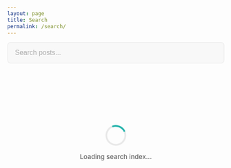 ```yaml
---
layout: page
title: Search
permalink: /search/
---
```


<div id="search-container">
  <input type="text" id="search-input" placeholder="Search posts..." class="search-input" disabled>
  <div id="initial-loading" class="initial-loading">
    <div class="loading-spinner">
      <div class="spinner"></div>
      <span>Loading search index...</span>
    </div>
  </div>
  <div id="search-results-info" class="search-results-info"></div>
  <div id="results-container" class="post-grid"></div>
  <div id="loading-indicator" class="load-more-container" style="display: none;">
    <div class="load-more-spinner">
      <div class="spinner"></div>
      <span>Loading more results...</span>
    </div>
  </div>
</div>

<style>
.search-input {
  width: 100%;
  padding: 14px 16px;
  font-size: 16px;
  border: 2px solid #e8e8e8;
  border-radius: 8px;
  margin-bottom: 24px;
  box-sizing: border-box;
  transition: border-color 0.3s;
}

.search-input:disabled {
  background-color: #f5f5f5;
  cursor: not-allowed;
  opacity: 0.6;
}

.search-input:focus {
  outline: none;
  border-color: #2a7ae2;
}

.search-results-info {
  color: #666;
  font-size: 14px;
  margin-bottom: 24px;
  font-weight: 500;
}

/* Initial loading indicator */
.initial-loading {
  display: flex;
  justify-content: center;
  align-items: center;
  padding: 60px 20px;
  min-height: 200px;
}

.loading-spinner {
  display: flex;
  flex-direction: column;
  align-items: center;
  gap: 16px;
}

.loading-spinner .spinner {
  width: 40px;
  height: 40px;
  border: 4px solid #e8e8e8;
  border-top-color: #20b2aa;
  border-radius: 50%;
  animation: spin 0.8s linear infinite;
}

.loading-spinner span {
  color: #666;
  font-size: 15px;
  font-weight: 500;
}

@keyframes spin {
  to { transform: rotate(360deg); }
}

/* Ensure search cards match standard card styling */
#results-container .post-card-title {
  font-size: clamp(18px, 2vw, 22px);
  font-weight: 600;
  line-height: 1.3;
  letter-spacing: -0.02em;
}
</style>

<script src="https://unpkg.com/lunr/lunr.js"></script>
<script>
  window.addEventListener('DOMContentLoaded', (event) => {
    const searchInput = document.getElementById('search-input');
    const resultsContainer = document.getElementById('results-container');
    const resultsInfo = document.getElementById('search-results-info');
    const loadingIndicator = document.getElementById('loading-indicator');
    const initialLoading = document.getElementById('initial-loading');

    let searchData = [];
    let idx;
    let currentResults = [];
    let displayedCount = 0;
    const resultsPerLoad = 12; // Show 12 cards initially
    const loadMoreCount = 6;   // Load 6 more on scroll
    let isLoading = false;

    // Load search data
    fetch('{{ site.baseurl }}/search.json')
      .then(response => response.json())
      .then(data => {
        searchData = data;

        // Build Lunr index
        idx = lunr(function () {
          this.ref('url');
          this.field('title', { boost: 10 });
          this.field('category', { boost: 5 });
          this.field('content');

          searchData.forEach(function (doc) {
            this.add(doc);
          }, this);
        });

        // Hide loading indicator and enable search input
        initialLoading.style.display = 'none';
        searchInput.disabled = false;
        searchInput.focus();

        // Get search query from URL if present
        const urlParams = new URLSearchParams(window.location.search);
        const query = urlParams.get('q');
        if (query) {
          searchInput.value = query;
          performSearch(query);
        }
      });

    // Search on input (debounced)
    let searchTimeout;
    searchInput.addEventListener('input', function() {
      clearTimeout(searchTimeout);
      const query = this.value;

      searchTimeout = setTimeout(() => {
        if (query.length > 2) {
          performSearch(query);
        } else {
          resultsContainer.innerHTML = '';
          resultsInfo.innerHTML = '';
        }
      }, 300); // Debounce 300ms
    });

    // Scroll listener for infinite scroll
    window.addEventListener('scroll', function() {
      if (isLoading || displayedCount >= currentResults.length) return;

      const scrollPosition = window.innerHeight + window.scrollY;
      const documentHeight = document.documentElement.offsetHeight;

      if (scrollPosition >= documentHeight - 300) {
        loadMoreResults();
      }
    });

    function performSearch(query) {
      try {
        const results = idx.search(query);
        currentResults = results;
        displayedCount = 0;
        resultsContainer.innerHTML = '';

        if (results.length > 0) {
          resultsInfo.innerHTML = `Found ${results.length} result${results.length !== 1 ? 's' : ''} for "${query}"`;
          displayResults(resultsPerLoad);
        } else {
          resultsInfo.innerHTML = `No results found for "${query}"`;
        }
      } catch (e) {
        resultsInfo.innerHTML = 'Please enter a valid search term.';
      }
    }

    function displayResults(count) {
      const endIndex = Math.min(displayedCount + count, currentResults.length);
      const resultsToShow = currentResults.slice(displayedCount, endIndex);

      resultsToShow.forEach((result, index) => {
        const item = searchData.find(post => post.url === result.ref);
        if (item) {
          const card = createPostCard(item);
          card.style.opacity = '0';
          card.style.transform = 'translateY(20px)';
          resultsContainer.appendChild(card);

          // Animate in
          setTimeout(() => {
            card.style.transition = 'all 0.4s ease';
            card.style.opacity = '1';
            card.style.transform = 'translateY(0)';
          }, index * 50);
        }
      });

      displayedCount = endIndex;
    }

    function loadMoreResults() {
      if (isLoading || displayedCount >= currentResults.length) return;

      isLoading = true;
      loadingIndicator.style.display = 'flex';

      setTimeout(() => {
        displayResults(loadMoreCount);
        loadingIndicator.style.display = 'none';
        isLoading = false;
      }, 500);
    }

    function createPostCard(item) {
      const article = document.createElement('article');
      article.className = 'post-card';

      // Slugify category for badge class
      const categorySlug = item.category ? item.category.toLowerCase().replace(/\s+/g, '-') : '';
      const categoryBadge = item.category ?
        `<a href="{{ site.baseurl }}/category/${categorySlug}/" class="category-badge badge-${categorySlug}">${item.category}</a>` : '';

      // Generate featured image URL
      let imageHtml = '';
      if (item.featured_image && item.featured_image.trim() !== '') {
        const imgId = item.featured_image.replace(/\.(jpg|png|gif|webp|jpeg)$/i, '');
        imageHtml = `<img src="{{ site.cloudinary_base_url }}/c_fill,g_auto,w_300,h_200,q_auto,f_auto/${imgId}"
                          srcset="{{ site.cloudinary_base_url }}/c_fill,g_auto,w_300,h_200,q_auto,f_auto/${imgId} 1x,
                                  {{ site.cloudinary_base_url }}/c_fill,g_auto,w_600,h_400,q_auto,f_auto/${imgId} 2x"
                          alt="${item.title}"
                          loading="lazy"
                          onerror="this.src='{{ '/assets/images/default-post.svg' | relative_url }}'">`;
      } else {
        imageHtml = `<img src="{{ '/assets/images/default-post.svg' | relative_url }}" alt="${item.title}" loading="lazy">`;
      }

      // Generate reading time display
      const readingTime = item.reading_time ? `· <i class="far fa-clock reading-time-icon" aria-hidden="true" title="${item.reading_time * 200} words"></i> ${item.reading_time} min read` : '';

      article.innerHTML = `
        <div class="post-card-image">
          <a href="${item.url}">
            ${imageHtml}
          </a>
        </div>
        <div class="post-card-content">
          ${categoryBadge}
          <h2 class="post-card-title">
            <a href="${item.url}">${item.title}</a>
          </h2>
          <p class="post-card-excerpt">${item.content.substring(0, 150)}...</p>
          <div class="post-card-meta">
            <img src="https://www.gravatar.com/avatar/{{ site.gravatar_hash }}?s=64&d=mp"
                 alt="{{ site.author | escape }}"
                 class="post-author-avatar"
                 loading="lazy"
                 onerror="this.src='{{ '/assets/images/default-avatar.svg' | relative_url }}'">
            <div class="post-meta-info">
              <span class="post-author-name">{{ site.author | escape }}</span>
              <span class="post-date-reading">
                <i class="far fa-calendar calendar-icon" aria-hidden="true"></i>
                ${item.date}
                ${readingTime}
              </span>
            </div>
          </div>
        </div>
      `;

      return article;
    }
  });
</script>
